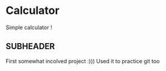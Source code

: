 # Calculator

Simple calculator !

## SUBHEADER

First somewhat incolved project :))) Used it to practice git too
